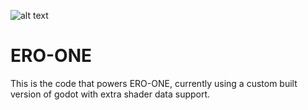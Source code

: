 ![alt text](docs/images/logo2.png)
# ERO-ONE

This is the code that powers ERO-ONE, currently using a custom built version of godot with extra shader data support.
